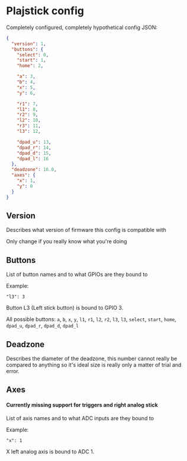 # Plajstick config
Completely configured, completely hypothetical config JSON:
```json
{
  "version": 1,
  "buttons": {
    "select": 0,
    "start": 1,
    "home": 2,

    "a": 3,
    "b": 4,
    "x": 5,
    "y": 6,

    "r1": 7,
    "l1": 8,
    "r2": 9,
    "l2": 10,
    "r3": 11,
    "l3": 12,

    "dpad_u": 13,
    "dpad_r": 14,
    "dpad_d": 15,
    "dpad_l": 16
  },
  "deadzone": 16.0,
  "axes": {
    "x": 1,
    "y": 0
  }
}
```
## Version
Describes what version of firmware this config is compatible with

Only change if you really know what you're doing

## Buttons
List of button names and to what GPIOs are they bound to

Example:
```
"l3": 3
```
Button L3 (Left stick button) is bound to GPIO 3.

All possible buttons: `a`, `b`, `x`, `y`, `l1`, `r1`, `l2`, `r2`, `l3`, `l3`, `select`, `start`, `home`, `dpad_u`, `dpad_r`, `dpad_d`, `dpad_l`

## Deadzone
Describes the diameter of the deadzone, this number cannot really be compared to anything so it's ideal size is really only a matter of trial and error.

## Axes
#### Currently missing support for triggers and right analog stick
List of axis names and to what ADC inputs are they bound to

Example:
```
"x": 1
```
X left analog axis is bound to ADC 1.

